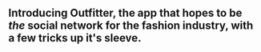 ## Introducing __Outfitter__, the app that hopes to be __*the*__ social network for the fashion industry, with a few tricks up it's sleeve.
